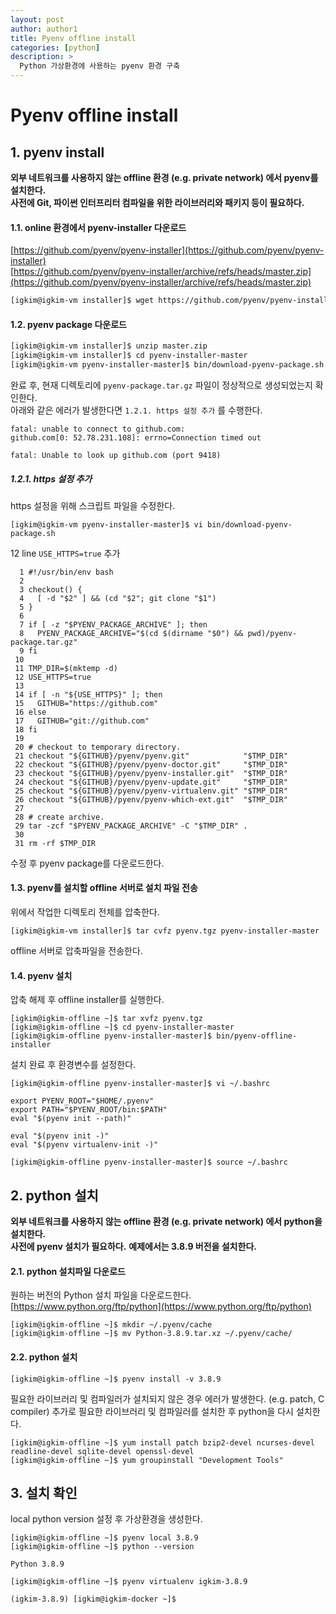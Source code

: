 ```yaml
---
layout: post
author: author1
title: Pyenv offline install
categories: [python]
description: >
  Python 가상환경에 사용하는 pyenv 환경 구축
---
```


# Pyenv offline install  

## 1. pyenv install
**외부 네트워크를 사용하지 않는 offline 환경 (e.g. private network) 에서 pyenv를 설치한다.**  
**사전에 Git, 파이썬 인터프리터 컴파일을 위한 라이브러리와 패키지 등이 필요하다.**

#### 1.1. online 환경에서 pyenv-installer 다운로드 

[https://github.com/pyenv/pyenv-installer](https://github.com/pyenv/pyenv-installer)  
[https://github.com/pyenv/pyenv-installer/archive/refs/heads/master.zip](https://github.com/pyenv/pyenv-installer/archive/refs/heads/master.zip)

```bash
[igkim@igkim-vm installer]$ wget https://github.com/pyenv/pyenv-installer/archive/refs/heads/master.zip
```

#### 1.2. pyenv package 다운로드

```bash
[igkim@igkim-vm installer]$ unzip master.zip
[igkim@igkim-vm installer]$ cd pyenv-installer-master
[igkim@igkim-vm pyenv-installer-master]$ bin/download-pyenv-package.sh
```

완료 후, 현재 디렉토리에 `pyenv-package.tar.gz` 파일이 정상적으로 생성되었는지 확인한다.  
아래와 같은 에러가 발생한다면 `1.2.1. https 설정 추가` 를 수행한다.

~~~shell
fatal: unable to connect to github.com:
github.com[0: 52.78.231.108]: errno=Connection timed out
~~~

~~~shell
fatal: Unable to look up github.com (port 9418)
~~~

##### 1.2.1. https 설정 추가

https 설정을 위해 스크립트 파일을 수정한다.

~~~shell
[igkim@igkim-vm pyenv-installer-master]$ vi bin/download-pyenv-package.sh
~~~

12 line `USE_HTTPS=true` 추가

~~~shell
  1 #!/usr/bin/env bash
  2 
  3 checkout() {
  4   [ -d "$2" ] && (cd "$2"; git clone "$1")
  5 }
  6 
  7 if [ -z "$PYENV_PACKAGE_ARCHIVE" ]; then
  8   PYENV_PACKAGE_ARCHIVE="$(cd $(dirname "$0") && pwd)/pyenv-package.tar.gz"
  9 fi
 10 
 11 TMP_DIR=$(mktemp -d)
 12 USE_HTTPS=true
 13 
 14 if [ -n "${USE_HTTPS}" ]; then
 15   GITHUB="https://github.com"
 16 else
 17   GITHUB="git://github.com"
 18 fi
 19 
 20 # checkout to temporary directory.
 21 checkout "${GITHUB}/pyenv/pyenv.git"            "$TMP_DIR"
 22 checkout "${GITHUB}/pyenv/pyenv-doctor.git"     "$TMP_DIR"
 23 checkout "${GITHUB}/pyenv/pyenv-installer.git"  "$TMP_DIR"
 24 checkout "${GITHUB}/pyenv/pyenv-update.git"     "$TMP_DIR"
 25 checkout "${GITHUB}/pyenv/pyenv-virtualenv.git" "$TMP_DIR"
 26 checkout "${GITHUB}/pyenv/pyenv-which-ext.git"  "$TMP_DIR"
 27 
 28 # create archive.
 29 tar -zcf "$PYENV_PACKAGE_ARCHIVE" -C "$TMP_DIR" .
 30 
 31 rm -rf $TMP_DIR
~~~

수정 후 pyenv package를 다운로드한다.

#### 1.3. pyenv를 설치할 offline 서버로 설치 파일 전송

위에서 작업한 디렉토리 전체를 압축한다.  
```shell
[igkim@igkim-vm installer]$ tar cvfz pyenv.tgz pyenv-installer-master
```

offline 서버로 압축파일을 전송한다.

#### 1.4. pyenv 설치

압축 해제 후 offline installer를 실행한다.

```shell
[igkim@igkim-offline ~]$ tar xvfz pyenv.tgz
[igkim@igkim-offline ~]$ cd pyenv-installer-master
[igkim@igkim-offline pyenv-installer-master]$ bin/pyenv-offline-installer
```

설치 완료 후 환경변수를 설정한다.

```shell
[igkim@igkim-offline pyenv-installer-master]$ vi ~/.bashrc
```

~~~shell
export PYENV_ROOT="$HOME/.pyenv" 
export PATH="$PYENV_ROOT/bin:$PATH" 
eval "$(pyenv init --path)" 

eval "$(pyenv init -)" 
eval "$(pyenv virtualenv-init -)" 
~~~

```shell
[igkim@igkim-offline pyenv-installer-master]$ source ~/.bashrc
```

## 2. python 설치
**외부 네트워크를 사용하지 않는 offline 환경 (e.g. private network) 에서 python을 설치한다.**  
**사전에 pyenv 설치가 필요하다.**
**예제에서는 3.8.9 버전을 설치한다.**

#### 2.1. python 설치파일 다운로드

원하는 버전의 Python 설치 파일을 다운로드한다.  
[https://www.python.org/ftp/python](https://www.python.org/ftp/python)

```shell
[igkim@igkim-offline ~]$ mkdir ~/.pyenv/cache
[igkim@igkim-offline ~]$ mv Python-3.8.9.tar.xz ~/.pyenv/cache/
```

#### 2.2. python 설치

```shell
[igkim@igkim-offline ~]$ pyenv install -v 3.8.9
```

필요한 라이브러리 및 컴파일러가 설치되지 않은 경우 에러가 발생한다. 
(e.g. patch, C compiler)
추가로 필요한 라이브러리 및 컴파일러를 설치한 후 python을 다시 설치한다.

```shell
[igkim@igkim-offline ~]$ yum install patch bzip2-devel ncurses-devel readline-devel sqlite-devel openssl-devel
[igkim@igkim-offline ~]$ yum groupinstall "Development Tools"
```

## 3. 설치 확인

local python version 설정 후 가상환경을 생성한다.

```shell
[igkim@igkim-offline ~]$ pyenv local 3.8.9
[igkim@igkim-offline ~]$ python --version

Python 3.8.9
```

```shell
[igkim@igkim-offline ~]$ pyenv virtualenv igkim-3.8.9

(igkim-3.8.9) [igkim@igkim-docker ~]$ 
```